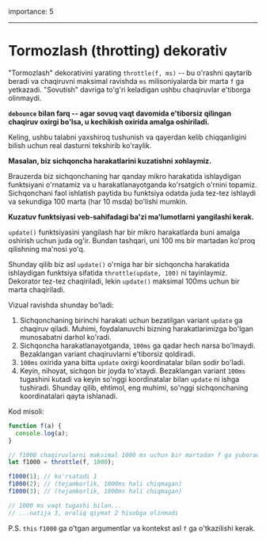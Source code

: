 importance: 5

---

# Tormozlash (throtting) dekorativ

"Tormozlash" dekorativini yarating `throttle(f, ms)` -- bu o'rashni qaytarib beradi va chaqiruvni maksimal ravishda `ms` milisoniyalarda bir marta `f` ga yetkazadi. "Sovutish" davriga to'g'ri keladigan ushbu chaqiruvlar e'tiborga olinmaydi.

**`debounce` bilan farq -- agar sovuq vaqt davomida e'tiborsiz qilingan chaqiruv oxirgi bo'lsa, u kechikish oxirida amalga oshiriladi.**

Keling, ushbu talabni yaxshiroq tushunish va qayerdan kelib chiqqanligini bilish uchun real dasturni tekshirib ko'raylik.

**Masalan, biz sichqoncha harakatlarini kuzatishni xohlaymiz.**

Brauzerda biz sichqonchaning har qanday mikro harakatida ishlaydigan funktsiyani o'rnatamiz va u harakatlanayotganda ko'rsatgich o'rnini topamiz. Sichqonchani faol ishlatish paytida bu funktsiya odatda juda tez-tez ishlaydi va sekundiga 100 marta (har 10 msda) bo'lishi mumkin.

**Kuzatuv funktsiyasi veb-sahifadagi ba'zi ma'lumotlarni yangilashi kerak.**

`update()` funktsiyasini yangilash har bir mikro harakatlarda buni amalga oshirish uchun juda og'ir. Bundan tashqari, uni 100 ms bir martadan ko'proq qilishning ma'nosi yo'q.

Shunday qilib biz asl `update()` o'rniga har bir sichqoncha harakatida ishlaydigan funktsiya sifatida `throttle(update, 100)` ni tayinlaymiz. Dekorator tez-tez chaqiriladi, lekin `update()` maksimal 100ms uchun bir marta chaqiriladi.

Vizual ravishda shunday bo'ladi:

1. Sichqonchaning birinchi harakati uchun bezatilgan variant `update` ga chaqiruv qiladi. Muhimi, foydalanuvchi bizning harakatlarimizga bo'lgan munosabatni darhol ko'radi.
2. Sichqoncha harakatlanayotganda, `100ms` ga qadar hech narsa bo'lmaydi. Bezaklangan variant chaqiruvlarni e'tiborsiz qoldiradi.
3. `100ms` oxirida yana bitta `update` oxirgi koordinatalar bilan sodir bo'ladi.
4. Keyin, nihoyat, sichqon bir joyda to'xtaydi. Bezaklangan variant `100ms` tugashini kutadi va keyin so'nggi koordinatalar bilan `update` ni ishga tushiradi. Shunday qilib, ehtimol, eng muhimi, so'nggi sichqonchaning koordinatalari qayta ishlanadi.

Kod misoli:

```js
function f(a) {
  console.log(a);
}

// f1000 chaqiruvlarni maksimal 1000 ms uchun bir martadan f ga yuboradi
let f1000 = throttle(f, 1000);

f1000(1); // ko'rsatadi 1
f1000(2); // (tejamkorlik, 1000ms hali chiqmagan)
f1000(3); // (tejamkorlik, 1000ms hali chiqmagan)

// 1000 ms vaqt tugashi bilan...
// ...natija 3, oraliq qiymat 2 hisobga olinmadi
```

P.S. `this` `f1000` ga o'tgan argumentlar va kontekst asl `f` ga o'tkazilishi kerak.
